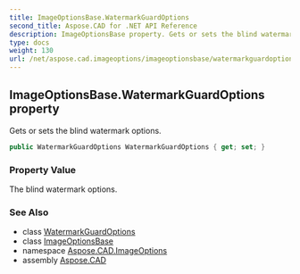 ```yaml
---
title: ImageOptionsBase.WatermarkGuardOptions
second_title: Aspose.CAD for .NET API Reference
description: ImageOptionsBase property. Gets or sets the blind watermark options
type: docs
weight: 130
url: /net/aspose.cad.imageoptions/imageoptionsbase/watermarkguardoptions/
---
```

## ImageOptionsBase.WatermarkGuardOptions property

Gets or sets the blind watermark options.

```csharp
public WatermarkGuardOptions WatermarkGuardOptions { get; set; }
```

### Property Value

The blind watermark options.

### See Also

* class [WatermarkGuardOptions](../../../aspose.cad/watermarkguardoptions/)
* class [ImageOptionsBase](../)
* namespace [Aspose.CAD.ImageOptions](../../../aspose.cad.imageoptions/)
* assembly [Aspose.CAD](../../../)


